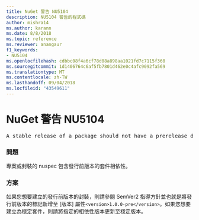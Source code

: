 ```yaml
---
title: NuGet 警告 NU5104
description: NU5104 警告的程式碼
author: mishra14
ms.author: karann
ms.date: 8/8/2018
ms.topic: reference
ms.reviewer: anangaur
f1_keywords:
- NU5104
ms.openlocfilehash: cdbbc08f4a6cf78d08a898aa1021fd7c7115f360
ms.sourcegitcommit: 1d1406764c6af5fb7801d462e0c4afc9092fa569
ms.translationtype: MT
ms.contentlocale: zh-TW
ms.lasthandoff: 09/04/2018
ms.locfileid: "43549611"
---
```

# <a name="nuget-warning-nu5104"></a>NuGet 警告 NU5104
<pre>A stable release of a package should not have a prerelease dependency. Either modify the version spec of dependency "NuGet.Versioning [4.7.0-preview4.5065, )" or update the version field in the nuspec.</pre>

### <a name="issue"></a>問題

專案或封裝的 nuspec 包含發行前版本的套件相依性。


### <a name="solution"></a>方案

如果您想要建立的發行前版本的封裝，則請參閱 SemVer2 指導方針並也就是將發行前版本的標記新增至 [版本] 屬性`<version>1.0.0-pre</version>`。如果您想要建立為穩定套件，則請將指定的相依性版本更新至穩定版本。

